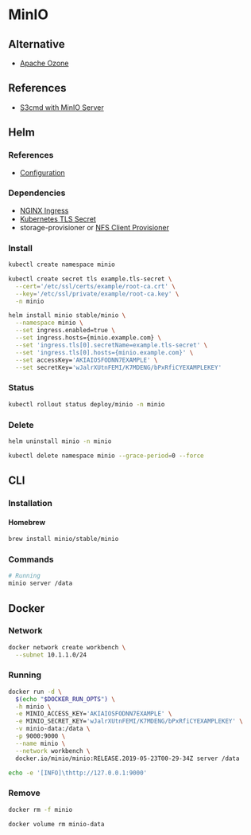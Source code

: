 # MinIO

## Alternative

- [Apache Ozone](https://github.com/apache/ozone)

## References

- [S3cmd with MinIO Server](https://docs.min.io/docs/s3cmd-with-minio)

## Helm

### References

- [Configuration](https://github.com/helm/charts/tree/master/stable/minio#configuration)

### Dependencies

- [NGINX Ingress](/nginx-ingress.md)
- [Kubernetes TLS Secret](/k8s-tls-secret.md)
- storage-provisioner or [NFS Client Provisioner](/nfs-client-provisioner.md)

### Install

```sh
kubectl create namespace minio
```

```sh
kubectl create secret tls example.tls-secret \
  --cert='/etc/ssl/certs/example/root-ca.crt' \
  --key='/etc/ssl/private/example/root-ca.key' \
  -n minio
```

```sh
helm install minio stable/minio \
  --namespace minio \
  --set ingress.enabled=true \
  --set ingress.hosts={minio.example.com} \
  --set 'ingress.tls[0].secretName=example.tls-secret' \
  --set 'ingress.tls[0].hosts={minio.example.com}' \
  --set accessKey='AKIAIOSFODNN7EXAMPLE' \
  --set secretKey='wJalrXUtnFEMI/K7MDENG/bPxRfiCYEXAMPLEKEY'
```

### Status

```sh
kubectl rollout status deploy/minio -n minio
```

### Delete

```sh
helm uninstall minio -n minio

kubectl delete namespace minio --grace-period=0 --force
```

## CLI

### Installation

#### Homebrew

```sh
brew install minio/stable/minio
```

### Commands

```sh
# Running
minio server /data
```

## Docker

### Network

```sh
docker network create workbench \
  --subnet 10.1.1.0/24
```

### Running

```sh
docker run -d \
  $(echo "$DOCKER_RUN_OPTS") \
  -h minio \
  -e MINIO_ACCESS_KEY='AKIAIOSFODNN7EXAMPLE' \
  -e MINIO_SECRET_KEY='wJalrXUtnFEMI/K7MDENG/bPxRfiCYEXAMPLEKEY' \
  -v minio-data:/data \
  -p 9000:9000 \
  --name minio \
  --network workbench \
  docker.io/minio/minio:RELEASE.2019-05-23T00-29-34Z server /data
```

```sh
echo -e '[INFO]\thttp://127.0.0.1:9000'
```

### Remove

```sh
docker rm -f minio

docker volume rm minio-data
```
